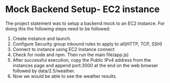 # Mock Backend Setup- EC2 instance

The project statement was to setup a backend mock to an EC2 instance. For doing this the following steps need to be followed:

1. Create instance and launch.
2. Configure Security group inbound rules to apply to all(HTTP, TCP, SSH)
3. Connect to instance using EC2 Instance connect
4. Check for node and npm. Then run the main file(app.js)
5. After successful execution, copy the Public IPv4 address from the instances page and append port:3000 at the end on the web browser followed by data/2.5/weather.
6. Now we would be able to see the weather results.

